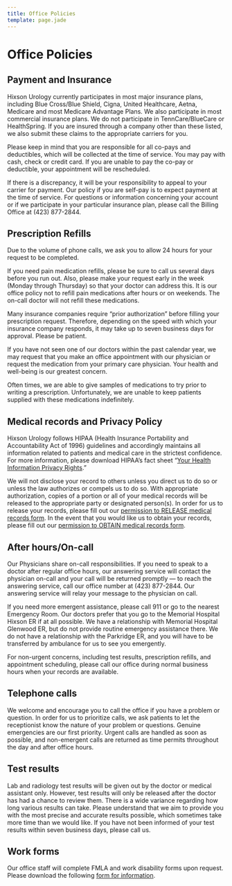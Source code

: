 ```yaml
---
title: Office Policies
template: page.jade
---
```


Office Policies
===============

Payment and Insurance
---------------------

Hixson Urology currently participates in most major insurance plans, including
Blue Cross/Blue Shield, Cigna, United Healthcare, Aetna, Medicare and most
Medicare Advantage Plans. We also participate in most commercial insurance
plans. We do not participate in TennCare/BlueCare or HealthSpring. If you are
insured through a company other than these listed, we also submit these claims
to the appropriate carriers for you. 

Please keep in mind that you are responsible for all co-pays and deductibles,
which will be collected at the time of service. You may pay with cash, check or
credit card. If you are unable to pay the co-pay or deductible, your
appointment will be rescheduled.

If there is a discrepancy, it will be your responsibility to appeal to your
carrier for payment. Our policy if you are self-pay is to expect payment at the
time of service. For questions or information concerning your account or if we
participate in your particular insurance plan, please call the Billing Office
at (423) 877-2844.

Prescription Refills
--------------------

Due to the volume of phone calls, we ask you to allow 24 hours for your request
to be completed.

If you need pain medication refills, please be sure to call us several days
before you run out. Also, please make your request early in the week (Monday
through Thursday) so that your doctor can address this. It is our office policy
not to refill pain medications after hours or on weekends. The on-call doctor
will not refill these medications.

Many insurance companies require “prior authorization” before filling your
prescription request. Therefore, depending on the speed with which your
insurance company responds, it may take up to seven business days for approval.
Please be patient.

If you have not seen one of our doctors within the past calendar year, we may
request that you make an office appointment with our physician or request the
medication from your primary care physician. Your health and well-being is our
greatest concern.

Often times, we are able to give samples of medications to try prior to writing
a prescription. Unfortunately, we are unable to keep patients supplied with
these medications indefinitely.

Medical records and Privacy Policy
----------------------------------

Hixson Urology follows HIPAA (Health Insurance Portability and Accountability
Act of 1996) guidelines and accordingly maintains all information related to
patients and medical care in the strictest confidence. For more information,
please download HIPAA’s fact sheet “[Your Health Information Privacy
Rights][1].”

We will not disclose your record to others unless you direct us to do so or
unless the law authorizes or compels us to do so. With appropriate
authorization, copies of a portion or all of your medical records will be
released to the appropriate party or designated person(s). In order for us to
release your records, please fill out our [permission to RELEASE medical
records form][2]. In the event that you would like us to obtain your records,
please fill out our [permission to OBTAIN medical records form][3].

[1]: www.hhs.gov/ocr/privacy/hipaa/understanding/consumers/consumer_summary.pdf
[2]: /forms/release.pdf
[3]: /forms/obtain.pdf

After hours/On-call
-------------------

Our Physicians share on-call responsibilities. If you need to speak to a doctor
after regular office hours, our answering service will contact the physician
on-call and your call will be returned promptly — to reach the answering
service, call our office number at (423) 877-2844. Our answering service will
relay your message to the physician on call.

If you need more emergent assistance, please call 911 or go to the nearest
Emergency Room. Our doctors prefer that you go to the Memorial Hospital Hixson
ER if at all possible. We have a relationship with Memorial Hospital Glenwood
ER, but do not provide routine emergency assistance there. We do not have a
relationship with the Parkridge ER, and you will have to be transferred by
ambulance for us to see you emergently.

For non-urgent concerns, including test results, prescription refills, and
appointment scheduling, please call our office during normal business hours
when your records are available.

Telephone calls
---------------

We welcome and encourage you to call the office if you have a problem or
question. In order for us to prioritize calls, we ask patients to let the
receptionist know the nature of your problem or questions. Genuine emergencies
are our first priority. Urgent calls are handled as soon as possible, and
non-emergent calls are returned as time permits throughout the day and after
office hours.

Test results
------------

Lab and radiology test results will be given out by the doctor or medical
assistant only. However, test results will only be released after the doctor
has had a chance to review them. There is a wide variance regarding how long
various results can take. Please understand that we aim to provide you with the
most precise and accurate results possible, which sometimes take more time than
we would like. If you have not been informed of your test results within seven
business days, please call us.

Work forms
----------

Our office staff will complete FMLA and work disability forms upon request.
Please download the following [form for information][1].

[1]: #
